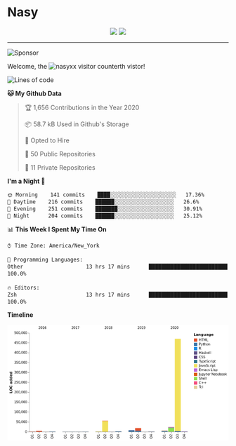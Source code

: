 # Nasy

<p align="center">
<img height="200" src="https://github-readme-stats.vercel.app/api?username=nasyxx&count_private=true&show_icons=true&theme=dracula&include_all_commits=true"/>
<img height="200" src="https://github-readme-stats.vercel.app/api/top-langs/?username=nasyxx&theme=dracula&hide=html,jupyter+notebook&count_private=true&show_icons=true"/>
</p>
  
----------------

![Sponsor](https://img.shields.io/static/v1.svg?label=Sponsor&message=%E2%9D%A4&logo=GitHub&style=flat&color=pink)
 
Welcome, the ![nasyxx visitor counter](https://count.getloli.com/get/@nasyxx?theme=rule34)th vistor!
 
<!--START_SECTION:waka-->
![Lines of code](https://img.shields.io/badge/From%20Hello%20World%20I%27ve%20Written-16.8%20million%20lines%20of%20code-blue)

**🐱 My Github Data** 

> 🏆 1,656 Contributions in the Year 2020
 > 
> 📦 58.7 kB Used in Github's Storage 
 > 
> 💼 Opted to Hire
 > 
> 📜 50 Public Repositories
 > 
> 🔑 11 Private Repositories 

**I'm a Night 🦉** 

```text
🌞 Morning    141 commits    ████░░░░░░░░░░░░░░░░░░░░░   17.36% 
🌆 Daytime    216 commits    ██████░░░░░░░░░░░░░░░░░░░   26.6% 
🌃 Evening    251 commits    ███████░░░░░░░░░░░░░░░░░░   30.91% 
🌙 Night      204 commits    ██████░░░░░░░░░░░░░░░░░░░   25.12%

```


📊 **This Week I Spent My Time On** 

```text
⌚︎ Time Zone: America/New_York

💬 Programming Languages: 
Other                    13 hrs 17 mins      █████████████████████████   100.0%

🔥 Editors: 
Zsh                      13 hrs 17 mins      █████████████████████████   100.0%

```

**Timeline**

![Chart not found](https://github.com/nasyxx/nasyxx/blob/master/charts/bar_graph.png) 


<!--END_SECTION:waka-->

<!-- ![visitors](https://visitor-badge.laobi.icu/badge?page_id=nasyxx.nasyxx) -->
